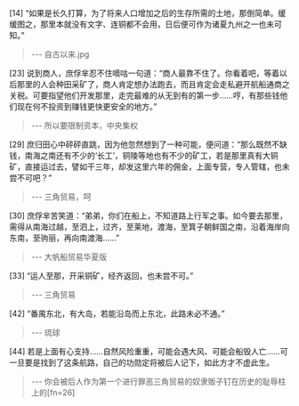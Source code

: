 
[14] “如果是长久打算，为了将来人口增加之后的生存所需的土地，那倒简单。缓缓图之，那里本就没有文字、连铜都不会用，日后便可作为诸夏九州之一也未可知。”
>--- 自古以来.jpg<br>

[23] 说到商人，庶俘芈忍不住嘀咕一句道：“商人最靠不住了。你看着吧，等着以后那里的人会种田采矿了，商人肯定想办法跑去，而且肯定会走私避开航船通商之关税。可要指望他们开发那里，走完最难的从无到有的第一步……哼，有那些钱他们现在何不投资到赚钱更快更安全的地方。”
>--- 所以要限制资本，中央集权<br>

[29] 庶归田心中砰砰直跳，因为他忽然想到了一种可能，便问道：“那么既然不缺钱，南海之南还有不少的‘长工’，铜陵等地也有不少的矿工，若是那里真有大铜矿，直接运过去，譬如干三年，却发这里六年的佣金，上面专营，专人管辖，也未尝不可吧？”
>--- 三角贸易，呵<br>

[30] 庶俘芈苦笑道：“弟弟，你们在船上，不知道路上行军之事。如今要去那里，需得从南海过越，至泗上，过齐，至莱地，渡海，至箕子朝鲜国之南，沿着海岸向东南，至驹丽，再向南渡海……”
>--- 大帆船贸易华夏版<br>

[33] “运人至那，开采铜矿，经齐返回，也未尝不可。”
>--- 三角贸易<br>

[42] “番禺东北，有大岛，若能沿岛而上东北，此路未必不通。”
>--- 琉球<br>

[44] 若是上面有心支持……自然风险重重，可能会遇大风、可能会船毁人亡……可一旦要是找到了这条航路，自己的功勋定将被后人记下，如此方才不虚此生。
>--- 你会被后人作为第一个进行罪恶三角贸易的奴隶贩子钉在历史的耻辱柱上的[fn=26]<br>
